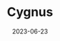 ---
title: "Cygnus"
cc-type: constellation
borders:
  - Cepheus
  - Draco
  - Lacerta
  - Lyra
  - Pegasus
  - Vulpecula
date: 2023-06-23
hashtag: cygnus
stars:
  - Deneb
subdivision-of:
  - northern celestial hemisphere
tags:
  - swan
  - constellation
---